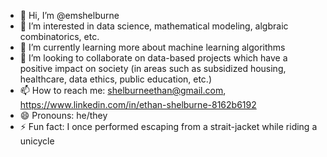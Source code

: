 - 👋 Hi, I’m @emshelburne
- 👀 I’m interested in data science, mathematical modeling, algbraic combinatorics, etc.
- 🌱 I’m currently learning more about machine learning algorithms
- 💞️ I’m looking to collaborate on data-based projects which have a positive impact on society (in areas such as subsidized housing, healthcare, data ethics, public education, etc.)
- 📫 How to reach me: shelburneethan@gmail.com, https://www.linkedin.com/in/ethan-shelburne-8162b6192
- 😄 Pronouns: he/they
- ⚡ Fun fact: I once performed escaping from a strait-jacket while riding a unicycle

<!---
emshelburne/emshelburne is a ✨ special ✨ repository because its `README.md` (this file) appears on your GitHub profile.
You can click the Preview link to take a look at your changes.
--->
